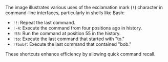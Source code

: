 The image illustrates various uses of the exclamation mark (`!`) character in command-line interfaces, particularly in shells like Bash:

- `!!`: Repeat the last command.
- `!-4`: Execute the command from four positions ago in history.
- `!55`: Run the command at position 55 in the history.
- `!to`: Execute the last command that started with "to."
- `!?bob?`: Execute the last command that contained "bob."

These shortcuts enhance efficiency by allowing quick command recall.